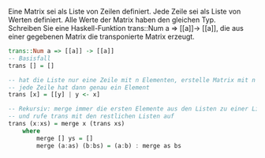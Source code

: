 Eine Matrix sei als Liste von Zeilen definiert. Jede Zeile sei als Liste von Werten definiert. Alle Werte der Matrix haben den gleichen Typ.  
Schreiben Sie eine Haskell-Funktion trans::Num a => [[a]]-> [[a]], die aus einer gegebenen Matrix die transponierte Matrix erzeugt.

```haskell
trans::Num a => [[a]] -> [[a]]
-- Basisfall
trans [] = []

-- hat die Liste nur eine Zeile mit n Elementen, erstelle Matrix mit n Spalten
-- jede Zeile hat dann genau ein Element
trans [x] = [[y] | y <- x]

-- Rekursiv: merge immer die ersten Elemente aus den Listen zu einer Liste zusammen 
-- und rufe trans mit den restlichen Listen auf
trans (x:xs) = merge x (trans xs)
    where
        merge [] ys = []
        merge (a:as) (b:bs) = (a:b) : merge as bs
```